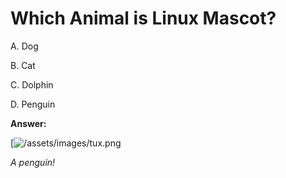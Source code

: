 <h1>Which Animal is Linux Mascot?</h1>

A. Dog

B. Cat

C. Dolphin

D. Penguin

**Answer:**

[![/assets/images/tux.png](https://mdg.imgix.net/assets/images/tux.png?auto=format&fit=clip&q=40&w=100)

<em> A penguin! </em>

